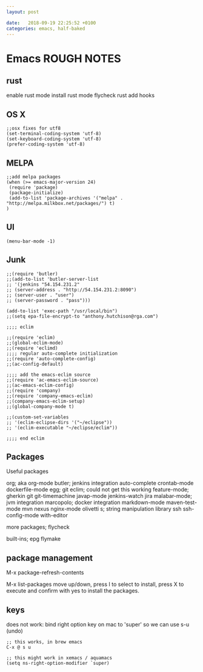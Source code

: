 ```yaml
---
layout: post

date:   2018-09-19 22:25:52 +0100
categories: emacs, half-baked
---
```

Emacs ROUGH NOTES
=================

rust
----

enable rust mode install rust mode flycheck rust add hooks

OS X
----

    ;;osx fixes for utf8
    (set-terminal-coding-system 'utf-8)
    (set-keyboard-coding-system 'utf-8)
    (prefer-coding-system 'utf-8)

MELPA
-----

    ;;add melpa packages
    (when (>= emacs-major-version 24)
     (require 'package)
     (package-initialize)
     (add-to-list 'package-archives '("melpa" . "http://melpa.milkbox.net/packages/") t)
    )

UI
--

    (menu-bar-mode -1)

Junk
----

    ;;(require 'butler) 
    ;;(add-to-list 'butler-server-list 
    ;; '(jenkins "54.154.231.2" 
    ;; (server-address . "http://54.154.231.2:8090") 
    ;; (server-user . "user") 
    ;; (server-password . "pass"))) 

    (add-to-list 'exec-path "/usr/local/bin")
    ;;(setq epa-file-encrypt-to "anthony.hutchison@rga.com") 

    ;;;; eclim 

    ;;(require 'eclim) 
    ;;(global-eclim-mode) 
    ;;(require 'eclimd) 
    ;;;; regular auto-complete initialization 
    ;;(require 'auto-complete-config) 
    ;;(ac-config-default) 

    ;;;; add the emacs-eclim source 
    ;;(require 'ac-emacs-eclim-source) 
    ;;(ac-emacs-eclim-config) 
    ;;(require 'company) 
    ;;(require 'company-emacs-eclim) 
    ;;(company-emacs-eclim-setup) 
    ;;(global-company-mode t) 

    ;;(custom-set-variables 
    ;; '(eclim-eclipse-dirs '("~/eclipse")) 
    ;; '(eclim-executable "~/eclipse/eclim")) 

    ;;;; end eclim 

Packages
--------

Useful packages

org; aka org-mode butler; jenkins integration auto-complete crontab-mode
dockerfile-mode egg; git eclim; could not get this working feature-mode;
gherkin git git-timemachine javap-mode jenkins-watch jira malabar-mode;
jvm integration marcopolo; docker integration markdown-mode
maven-test-mode mvn nexus nginx-mode olivetti s; string manipulation
library ssh ssh-config-mode with-editor

more packages; flycheck

built-ins; epg flymake

package management
------------------

M-x package-refresh-contents

M-x list-packages move up/down, press I to select to install, press X to
execute and confirm with yes to install the packages.

keys
----

does not work: bind right option key on mac to 'super' so we can use s-u
(undo)

    ;; this works, in brew emacs
    C-x @ s u

    ;; this might work in xemacs / aquamacs
    (setq ns-right-option-modifier `super)
